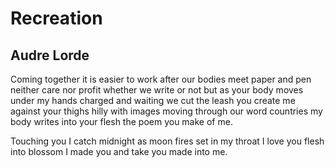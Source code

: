 # Recreation
## Audre Lorde
Coming together
it is easier to work
after our bodies
meet
paper and pen
neither care nor profit
whether we write or not
but as your body moves
under my hands
charged and waiting
we cut the leash
you create me against your thighs
hilly with images
moving through our word countries
my body
writes into your flesh
the poem
you make of me.

Touching you I catch midnight
as moon fires set in my throat
I love you flesh into blossom
I made you
and take you made
into me.
